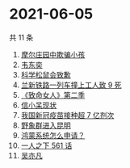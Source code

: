 # 2021-06-05

共 11 条

<!-- BEGIN -->
<!-- 最后更新时间 Sat Jun 05 2021 10:58:20 GMT+0800 (China Standard Time) -->

1. [摩尔庄园中欺骗小孩](https://www.zhihu.com/search?q=摩尔庄园)
2. [韦东奕](https://www.zhihu.com/search?q=韦东奕)
3. [科学松鼠会致歉](https://www.zhihu.com/search?q=科学松鼠会)
4. [兰新铁路一列车撞上工人致 9 死](https://www.zhihu.com/search?q=兰新铁路)
5. [《致命女人》第二季](https://www.zhihu.com/search?q=致命女人)
6. [信小呆现状](https://www.zhihu.com/search?q=信小呆)
7. [我国新冠疫苗接种超 7 亿剂次](https://www.zhihu.com/search?q=新冠疫苗)
8. [野象群进入昆明](https://www.zhihu.com/search?q=云南大象)
9. [鸿蒙系统怎么申请？](https://www.zhihu.com/search?q=鸿蒙系统怎么申请)
10. [一人之下 561 话](https://www.zhihu.com/search?q=一人之下)
11. [吴亦凡](https://www.zhihu.com/search?q=吴亦凡)

<!-- END -->
